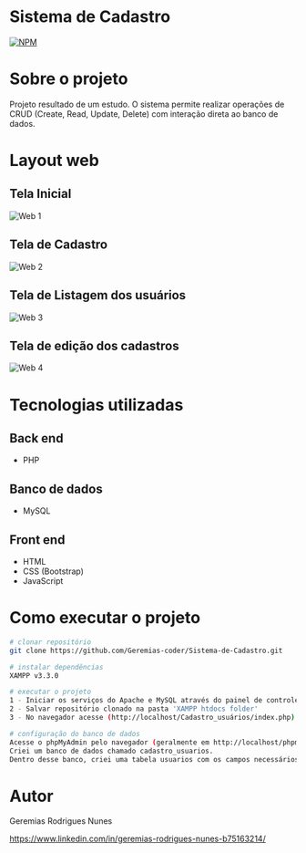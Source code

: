 # Sistema de Cadastro 
[![NPM](https://img.shields.io/npm/l/react)](https://github.com/Geremias-coder/Sistema-de-Cadastro/blob/main/LICENSE) 

# Sobre o projeto

Projeto resultado de um estudo. O sistema permite realizar operações de CRUD (Create, Read, Update, Delete) com interação direta ao banco de dados.

# Layout web

## Tela Inicial
![Web 1](https://github.com/Geremias-coder/assets/blob/main/Layout_cadastro_usuario/web-1.png)

## Tela de Cadastro
![Web 2](https://github.com/Geremias-coder/assets/blob/main/Layout_cadastro_usuario/web-2.png)

## Tela de Listagem dos usuários
![Web 3](https://github.com/Geremias-coder/assets/blob/main/Layout_cadastro_usuario/web-3.png)

## Tela de edição dos cadastros 
![Web 4](https://github.com/Geremias-coder/assets/blob/main/Layout_cadastro_usuario/web-4.png)

# Tecnologias utilizadas
## Back end
- PHP
## Banco de dados
- MySQL
## Front end
- HTML
- CSS (Bootstrap)
- JavaScript
  
# Como executar o projeto
 
```bash
# clonar repositório
git clone https://github.com/Geremias-coder/Sistema-de-Cadastro.git

# instalar dependências
XAMPP v3.3.0

# executar o projeto
1 - Iniciar os serviços do Apache e MySQL através do painel de controle do XAMPP
2 - Salvar repositório clonado na pasta 'XAMPP htdocs folder'
3 - No navegador acesse (http://localhost/Cadastro_usuários/index.php)

# configuração do banco de dados
Acesse o phpMyAdmin pelo navegador (geralmente em http://localhost/phpmyadmin).
Criei um banco de dados chamado cadastro_usuarios.
Dentro desse banco, criei uma tabela usuarios com os campos necessários (id, nome, email, telefone, etc.).

```

# Autor

Geremias Rodrigues Nunes

https://www.linkedin.com/in/geremias-rodrigues-nunes-b75163214/

